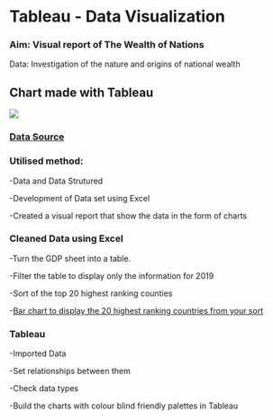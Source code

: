 # Tableau - Data Visualization

### Aim: Visual report of The Wealth of Nations

Data: Investigation of the nature and origins of national wealth

## Chart made with Tableau

![](https://github.com/GustavoBraido/Tableau-DataVisualisation/blob/main/TableauDashboard.png?raw=true)

### [Data Source](https://justit831.sharepoint.com/:x:/s/DataAnalyticsProgramme-NewStandards/EVK1dsCfWvZMpvJzG9QaQk8B1nxx7hYR0KtGfbzJauf94g?e=CR1LFE)

### Utilised method:

-Data and Data Strutured

-Development of Data set using Excel

-Created a visual report that show the data in the form of charts

### Cleaned Data using **Excel**

-Turn the GDP sheet into a table.

-Filter the table to display only the information for 2019

-Sort of the top 20 highest ranking counties

-[Bar chart to display the 20 highest ranking countries from your sort](https://1drv.ms/x/s!AqxELen_d2qhj3b3PzGY7AgVtNDt)

### Tableau

-Imported Data

-Set relationships between them

-Check data types

-Build the charts with colour blind friendly palettes in Tableau





